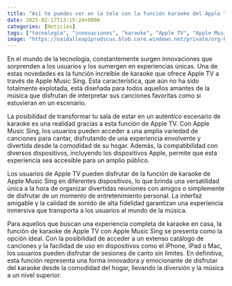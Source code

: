 ```yaml
---
title: "Así te puedes ver en la tele con la función karaoke del Apple TV"
date: 2025-02-17T13:15:24+0000
categories: [Noticias]
tags: ["tecnología", "innovaciones", "karaoke", "Apple TV", "Apple Music Sing", "experiencia", "dispositivos", "canciones", "entretenimiento", "reuniones", "amigos", "diversión", "música."]
image: "https://oaidalleapiprodscus.blob.core.windows.net/private/org-HKmKxpuNw3Y88lm4EBrIPq0n/user-ZwiCXOggLL8ZNNKE2g7rXFmV/img-Cn6BCCkkKKZPRsxCIde4yzEy.png?st=2025-02-17T12%3A15%3A24Z&se=2025-02-17T14%3A15%3A24Z&sp=r&sv=2024-08-04&sr=b&rscd=inline&rsct=image/png&skoid=d505667d-d6c1-4a0a-bac7-5c84a87759f8&sktid=a48cca56-e6da-484e-a814-9c849652bcb3&skt=2025-02-17T10%3A58%3A19Z&ske=2025-02-18T10%3A58%3A19Z&sks=b&skv=2024-08-04&sig=HkK37StIvhn5ra8Mjli9UgKumCHKcNPPRiFfX90uVKg%3D"
---
```


En el mundo de la tecnología, constantemente surgen innovaciones que sorprenden a los usuarios y los sumergen en experiencias únicas. Una de estas novedades es la función increíble de karaoke que ofrece Apple TV a través de Apple Music Sing. Esta característica, que aún no ha sido totalmente explotada, está diseñada para todos aquellos amantes de la música que disfrutan de interpretar sus canciones favoritas como si estuvieran en un escenario.

La posibilidad de transformar tu sala de estar en un auténtico escenario de karaoke es una realidad gracias a esta función de Apple TV. Con Apple Music Sing, los usuarios pueden acceder a una amplia variedad de canciones para cantar, disfrutando de una experiencia envolvente y divertida desde la comodidad de su hogar. Además, la compatibilidad con diversos dispositivos, incluyendo los dispositivos Apple, permite que esta experiencia sea accesible para un amplio público.

Los usuarios de Apple TV pueden disfrutar de la función de karaoke de Apple Music Sing en diferentes dispositivos, lo que brinda una versatilidad única a la hora de organizar divertidas reuniones con amigos o simplemente de disfrutar de un momento de entretenimiento personal. La interfaz amigable y la calidad de sonido de alta fidelidad garantizan una experiencia inmersiva que transporta a los usuarios al mundo de la música.

Para aquellos que buscan una experiencia completa de karaoke en casa, la función de karaoke de Apple TV con Apple Music Sing se presenta como la opción ideal. Con la posibilidad de acceder a un extenso catálogo de canciones y la facilidad de uso en dispositivos como el iPhone, iPad o Mac, los usuarios pueden disfrutar de sesiones de canto sin límites. En definitiva, esta función representa una forma innovadora y emocionante de disfrutar del karaoke desde la comodidad del hogar, llevando la diversión y la música a un nivel superior.
    
